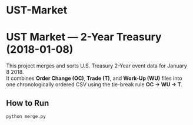 # UST-Market

# UST Market — 2-Year Treasury (2018-01-08)

This project merges and sorts U.S. Treasury 2-Year event data for January 8 2018.  
It combines **Order Change (OC)**, **Trade (T)**, and **Work-Up (WU)** files into one chronologically ordered CSV using the tie-break rule **OC → WU → T**.

## How to Run
```bash
python merge.py
